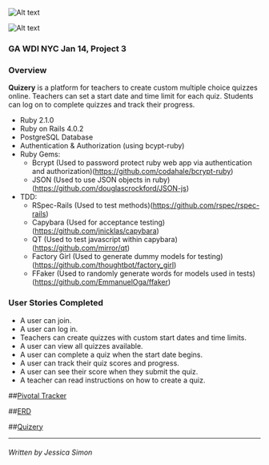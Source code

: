 ![Alt text](http://quizery.herokuapp.com/assets/quizerylogo-56698719557360880e28fa10ae1c3973.png)

![Alt text](https://farm4.staticflickr.com/3724/13729027085_96735c2405_b.jpg)

### GA WDI NYC Jan 14, Project 3

### Overview

**Quizery** is a platform for teachers to create custom multiple choice quizzes online. Teachers can set a start date and time limit for each quiz. Students can log on to complete quizzes and track their progress.
 
* Ruby 2.1.0
* Ruby on Rails 4.0.2
* PostgreSQL Database
* Authentication & Authorization (using bcypt-ruby)
* Ruby Gems:
  * Bcrypt (Used to password protect ruby web app via authentication and authorization)(https://github.com/codahale/bcrypt-ruby)
  * JSON (Used to use JSON objects in ruby)(https://github.com/douglascrockford/JSON-js)
* TDD:
  * RSpec-Rails (Used to test methods)(https://github.com/rspec/rspec-rails)
  * Capybara (Used for acceptance testing)(https://github.com/jnicklas/capybara)
  * QT (Used to test javascript within capybara)(https://github.com/mirror/qt)
  * Factory Girl (Used to generate dummy models for testing)(https://github.com/thoughtbot/factory_girl)
  * FFaker (Used to randomly generate words for models used in tests)(https://github.com/EmmanuelOga/ffaker)

### User Stories Completed
* A user can join.
* A user can log in.
* Teachers can create quizzes with custom start dates and time limits.
* A user can view all quizzes available.
* A user can complete a quiz when the start date begins.
* A user can track their quiz scores and progress.
* A user can see their score when they submit the quiz.
* A teacher can read instructions on how to create a quiz.

##[Pivotal Tracker](https://www.pivotaltracker.com/s/projects/1051990)

##[ERD](https://farm4.staticflickr.com/3724/13729027085_96735c2405_b.jpg)

##[Quizery ](https://quizery.herokuapp.com)


---
###### Written by Jessica Simon